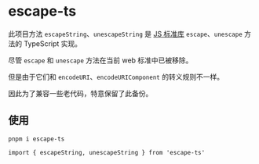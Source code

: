 # escape-ts

此项目方法 `escapeString`、`unescapeString` 是 [JS 标准库](https://github.com/zloirock/core-js) `escape`、`unescape` 方法的 TypeScript 实现。

尽管 `escape` 和 `unescape` 方法在当前 web 标准中已被移除。

但是由于它们和 `encodeURI`、`encodeURIComponent` 的转义规则不一样。

因此为了兼容一些老代码，特意保留了此备份。

## 使用

`pnpm i escape-ts`

`import { escapeString, unescapeString } from 'escape-ts'`
